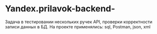 # Yandex.prilavok-backend-
Задача в тестировании нескольких ручек API, проверки корректности записи данных в БД.
На проекте применялись: sql, Postman, json, xml
